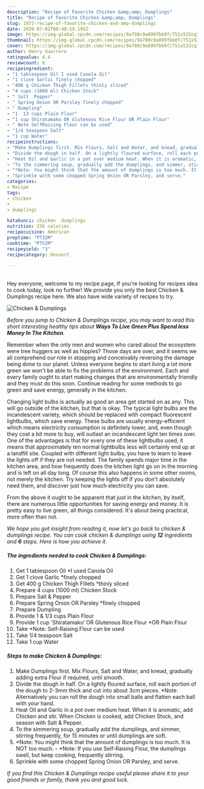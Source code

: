 ```yaml
---
description: "Recipe of Favorite Chicken &amp;amp; Dumplings"
title: "Recipe of Favorite Chicken &amp;amp; Dumplings"
slug: 1972-recipe-of-favorite-chicken-and-amp-dumplings
date: 2020-07-02T08:49:19.195Z
image: https://img-global.cpcdn.com/recipes/9a708c9a899fbb0f/751x532cq70/chicken-dumplings-recipe-main-photo.jpg
thumbnail: https://img-global.cpcdn.com/recipes/9a708c9a899fbb0f/751x532cq70/chicken-dumplings-recipe-main-photo.jpg
cover: https://img-global.cpcdn.com/recipes/9a708c9a899fbb0f/751x532cq70/chicken-dumplings-recipe-main-photo.jpg
author: Henry Guerrero
ratingvalue: 4.4
reviewcount: 6
recipeingredient:
- "1 tablespoon Oil I used Canola Oil"
- "1 clove Garlic finely chopped"
- "400 g Chicken Thigh Fillets thinly sliced"
- "4 cups (1000 ml) Chicken Stock"
- " Salt  Pepper"
- " Spring Onion OR Parsley finely chopped"
- " Dumpling"
- "1  13 cups Plain Flour"
- "1 cup Shiratamako OR Glutenous Rice Flour OR Plain Flour"
- " Note SelfRaising Flour can be used"
- "1/4 teaspoon Salt"
- "1 cup Water"
recipeinstructions:
- "Make Dumplings first. Mix Flours, Salt and Water, and knead, gradually adding extra Flour if required, until smooth."
- "Divide the dough in half. On a lightly floured surface, roll each portion of the dough to 2-3mm thick and cut into about 3cm pieces. *Note: Alternatively you can roll the dough into small balls and flatten each ball with your hand."
- "Heat Oil and Garlic in a pot over medium heat. When it is aromatic, add Chicken and stir. When Chicken is cooked, add Chicken Stock, and season with Salt &amp; Pepper."
- "To the simmering soup, gradually add the dumplings, and simmer, stirring frequently, for 15 minutes or until dumplings are soft."
- "*Note: You might think that the amount of dumplings is too much. It is NOT too much. *Note: If you use Self-Raising Flour, the dumplings swell, but keep cooking, frequently stirring."
- "Sprinkle with some chopped Spring Onion OR Parsley, and serve."
categories:
- Recipe
tags:
- chicken
- 
- dumplings

katakunci: chicken  dumplings 
nutrition: 256 calories
recipecuisine: American
preptime: "PT32M"
cooktime: "PT52M"
recipeyield: "3"
recipecategory: Dessert

---
```

<br>
Hey everyone, welcome to my recipe page, If you're looking for recipes idea to cook today, look no further! We provide you only the best Chicken &amp; Dumplings recipe here. We also have wide variety of recipes to try.
<br>


![Chicken &amp; Dumplings](https://img-global.cpcdn.com/recipes/9a708c9a899fbb0f/751x532cq70/chicken-dumplings-recipe-main-photo.jpg)

<i>Before you jump to Chicken &amp; Dumplings recipe, you may want to read this short interesting healthy tips about 
<strong>Ways To Live Green Plus Spend less Money In The Kitchen</strong>.</i>
</br>

Remember when the only men and women who cared about the ecosystem were tree huggers as well as hippies? Those days are over, and it seems we all comprehend our role in stopping and conceivably reversing the damage being done to our planet. Unless everyone begins to start living a lot more green we won't be able to fix the problems of the environment. Each and every family ought to start making changes that are environmentally friendly and they must do this soon. Continue reading for some methods to go green and save energy, generally in the kitchen.

Changing light bulbs is actually as good an area get started on as any. This will go outside of the kitchen, but that is okay. The typical light bulbs are the incandescent variety, which should be replaced with compact fluorescent lightbulbs, which save energy. These bulbs are usually energy-efficient which means electricity consumption is definitely lower, and, even though they cost a bit more to buy, will outlast an incandescent light ten times over. One of the advantages is that for every one of these lightbulbs used, it means that approximately ten normal lightbulbs less will certainly end up at a landfill site. Coupled with different light bulbs, you have to learn to leave the lights off if they are not needed. The family spends major time in the kitchen area, and how frequently does the kitchen light go on in the morning and is left on all day long. Of course this also happens in some other rooms, not merely the kitchen. Try keeping the lights off if you don't absolutely need them, and discover just how much electricity you can save.

From the above it ought to be apparent that just in the kitchen, by itself, there are numerous little opportunities for saving energy and money. It is pretty easy to live green, all things considered. It's about being practical, more often than not.


<i>We hope you got insight from reading it, now let's go back to chicken &amp; dumplings recipe. You can cook chicken &amp; dumplings using <strong>12</strong> ingredients and <strong>6</strong> steps. Here is how you achieve it.
</i>

##### The ingredients needed to cook Chicken &amp; Dumplings:

1. Get 1 tablespoon Oil *I used Canola Oil
1. Get 1 clove Garlic *finely chopped
1. Get 400 g Chicken Thigh Fillets *thinly sliced
1. Prepare 4 cups (1000 ml) Chicken Stock
1. Prepare  Salt &amp; Pepper
1. Prepare  Spring Onion OR Parsley *finely chopped
1. Prepare  Dumpling
1. Provide 1 &amp; 1/3 cups Plain Flour
1. Provide 1 cup ‘Shiratamako’ OR Glutenous Rice Flour *OR Plain Flour
1. Take  *Note: Self-Raising Flour can be used
1. Take 1/4 teaspoon Salt
1. Take 1 cup Water


##### Steps to make Chicken &amp; Dumplings:

1. Make Dumplings first. Mix Flours, Salt and Water, and knead, gradually adding extra Flour if required, until smooth.
1. Divide the dough in half. On a lightly floured surface, roll each portion of the dough to 2-3mm thick and cut into about 3cm pieces. *Note: Alternatively you can roll the dough into small balls and flatten each ball with your hand.
1. Heat Oil and Garlic in a pot over medium heat. When it is aromatic, add Chicken and stir. When Chicken is cooked, add Chicken Stock, and season with Salt &amp; Pepper.
1. To the simmering soup, gradually add the dumplings, and simmer, stirring frequently, for 15 minutes or until dumplings are soft.
1. *Note: You might think that the amount of dumplings is too much. It is NOT too much. - *Note: If you use Self-Raising Flour, the dumplings swell, but keep cooking, frequently stirring.
1. Sprinkle with some chopped Spring Onion OR Parsley, and serve.


<i>If you find this Chicken &amp; Dumplings recipe useful please share it to your good friends or family, thank you and good luck.</i>
